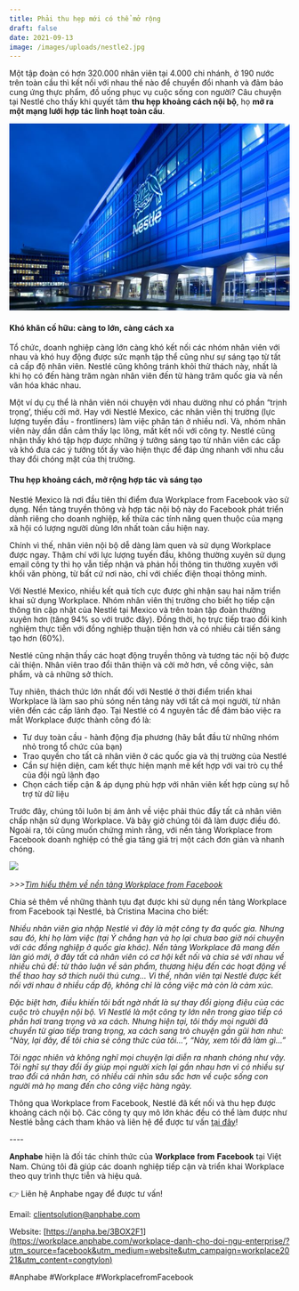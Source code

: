 ```yaml
---
title: Phải thu hẹp mới có thể mở rộng
draft: false
date: 2021-09-13
image: /images/uploads/nestle2.jpg
---
```



Một tập đoàn có hơn 320.000 nhân viên tại 4.000 chi nhánh, ở 190 nước trên toàn cầu thì kết nối với nhau thế nào để chuyển đổi nhanh và đảm bảo cung ứng thực phẩm, đồ uống phục vụ cuộc sống con người? Câu chuyện tại Nestlé cho thấy khi quyết tâm **thu hẹp khoảng cách nội bộ**, họ **mở ra một mạng lưới hợp tác linh hoạt toàn cầu**.

![](/images/uploads/nestle2.jpg)

#### **Khó khăn cố hữu: càng to lớn, càng cách xa**

Tổ chức, doanh nghiệp càng lớn càng khó kết nối các nhóm nhân viên với nhau và khó huy động được sức mạnh tập thể cũng như sự sáng tạo từ tất cả cấp độ nhân viên. Nestlé cũng không tránh khỏi thử thách này, nhất là khi họ có đến hàng trăm ngàn nhân viên đến từ hàng trăm quốc gia và nền văn hóa khác nhau. 

Một ví dụ cụ thể là nhân viên nói chuyện với nhau dường như có phần “trịnh trọng’, thiếu cởi mở. Hay với Nestlé Mexico, các nhân viên thị trường (lực lượng tuyến đầu - frontliners) làm việc phân tán ở nhiều nơi. Và, nhóm nhân viên này dần dần cảm thấy lạc lõng, mất kết nối với công ty. Nestlé cũng nhận thấy khó tập hợp được những ý tưởng sáng tạo từ nhân viên các cấp và khó đưa các ý tưởng tốt ấy vào hiện thực để đáp ứng nhanh với nhu cầu thay đổi chóng mặt của thị trường.

#### **Thu hẹp khoảng cách, mở rộng hợp tác và sáng tạo** 

Nestlé Mexico là nơi đầu tiên thí điểm đưa Workplace from Facebook vào sử dụng. Nền tảng truyền thông và hợp tác nội bộ này do Facebook phát triển dành riêng cho doanh nghiệp, kế thừa các tính năng quen thuộc của mạng xã hội có lượng người dùng lớn nhất toàn cầu hiện nay. 

Chính vì thế, nhân viên nội bộ dễ dàng làm quen và sử dụng Workplace được ngay. Thậm chí với lực lượng tuyến đầu, không thường xuyên sử dụng email công ty thì họ vẫn tiếp nhận và phản hồi thông tin thường xuyên với khối văn phòng, từ bất cứ nơi nào, chỉ với chiếc điện thoại thông minh. 

Với Nestlé Mexico, nhiều kết quả tích cực được ghi nhận sau hai năm triển khai sử dụng Workplace. Nhóm nhân viên thị trường cho biết họ tiếp cận thông tin cập nhật của Nestlé tại Mexico và trên toàn tập đoàn thường xuyên hơn (tăng 94% so với trước đây). Đồng thời, họ trực tiếp trao đổi kinh nghiệm thực tiễn với đồng nghiệp thuận tiện hơn và có nhiều cải tiến sáng tạo hơn (60%). 

Nestlé cũng nhận thấy các hoạt động truyền thông và tương tác nội bộ được cải thiện. Nhân viên trao đổi thân thiện và cởi mở hơn, về công việc, sản phẩm, và cả những sở thích.

Tuy nhiên, thách thức lớn nhất đối với Nestlé ở thời điểm triển khai Workplace là làm sao phủ sóng nền tảng này với tất cả mọi người, từ nhân viên đến các cấp lãnh đạo. Tại Nestlé có 4 nguyên tắc để đảm bảo việc ra mắt Workplace được thành công đó là:

* Tư duy toàn cầu - hành động địa phương (hãy bắt đầu từ những nhóm nhỏ trong tổ chức của bạn) 
* Trao quyền cho tất cả nhân viên ở các quốc gia và thị trường của Nestlé 
* Cần sự hiện diện, cam kết thực hiện mạnh mẽ kết hợp với vai trò cụ thể của đội ngũ lãnh đạo 
* Chọn cách tiếp cận & áp dụng phù hợp với nhân viên kết hợp cùng sự hỗ trợ từ dữ liệu

Trước đây, chúng tôi luôn bị ám ảnh về việc phải thúc đẩy tất cả nhân viên chấp nhận sử dụng Workplace. Và bây giờ chúng tôi đã làm được điều đó. Ngoài ra, tôi cũng muốn chứng minh rằng, với nền tảng Workplace from Facebook doanh nghiệp có thể gia tăng giá trị một cách đơn giản và nhanh chóng.

![](/images/uploads/quote-nestlé.png)

*\>>>[Tìm hiểu thêm về nền tảng Workplace from Facebook](https://workplace.anphabe.com/workplace-danh-cho-doi-ngu-enterprise/?utm_source=facebook&utm_medium=website&utm_campaign=workplace2021&utm_content=congtylon)*

Chia sẻ thêm về những thành tựu đạt được khi sử dụng nền tảng Workplace from Facebook tại Nestlé, bà Cristina Macina cho biết:

*Nhiều nhân viên gia nhập Nestlé vì đây là một công ty đa quốc gia. Nhưng sau đó, khi họ làm việc (tại Ý chẳng hạn và họ lại chưa bao giờ nói chuyện với các đồng nghiệp ở quốc gia khác). Nền tảng Workplace đã mang đến làn gió mới, ở đây tất cả nhân viên có cơ hội kết nối và chia sẻ với nhau về nhiều chủ đề: từ thảo luận về sản phẩm, thương hiệu đến các hoạt động về thể thao hay sở thích nuôi thú cưng... Vì thế, nhân viên tại Nestlé được kết nối với nhau ở nhiều cấp độ, không chỉ là công việc mà còn là cảm xúc.* 

*Đặc biệt hơn, điều khiến tôi bất ngờ nhất là sự thay đổi giọng điệu của các cuộc trò chuyện nội bộ. Vì Nestlé là một công ty lớn nên trong giao tiếp có phần hơi trang trọng và xa cách. Nhưng hiện tại, tôi thấy mọi người đã chuyển từ giao tiếp trang trọng, xa cách sang trò chuyện gần gũi hơn như: “Này, lại đây, để tôi chia sẻ công thức của tôi…”, “Này, xem tôi đã làm gì…”* 

*Tôi ngạc nhiên và không nghĩ mọi chuyện lại diễn ra nhanh chóng như vậy. Tôi nghĩ sự thay đổi ấy giúp mọi người xích lại gần nhau hơn vì có nhiều sự trao đổi cá nhân hơn, có nhiều cái nhìn sâu sắc hơn về cuộc sống con người mà họ mang đến cho công việc hàng ngày.*

Thông qua Workplace from Facebook, Nestlé đã kết nối và thu hẹp được khoảng cách nội bộ. Các công ty quy mô lớn khác đều có thể làm được như Nestlé bằng cách tham khảo và liên hệ để được tư vấn [tại đây](https://workplace.anphabe.com/workplace-danh-cho-doi-ngu-enterprise/?utm_source=facebook&utm_medium=website&utm_campaign=workplace2021&utm_content=congtylon)!

\---- ​ 

𝐀𝐧𝐩𝐡𝐚𝐛𝐞 hiện là đối tác chính thức của 𝐖𝐨𝐫𝐤𝐩𝐥𝐚𝐜𝐞 𝐟𝐫𝐨𝐦 𝐅𝐚𝐜𝐞𝐛𝐨𝐨𝐤 tại Việt Nam. Chúng tôi đã giúp các doanh nghiệp tiếp cận và triển khai Workplace theo quy trình thực tiễn và hiệu quả. 

👉 Liên hệ Anphabe ngay để được tư vấn! 

Email: clientsolution@anphabe.com ​ 

Website: [https://anpha.be/3BOX2F1](https://workplace.anphabe.com/workplace-danh-cho-doi-ngu-enterprise/?utm_source=facebook&utm_medium=website&utm_campaign=workplace2021&utm_content=congtylon) 

\#Anphabe #Workplace #WorkplacefromFacebook